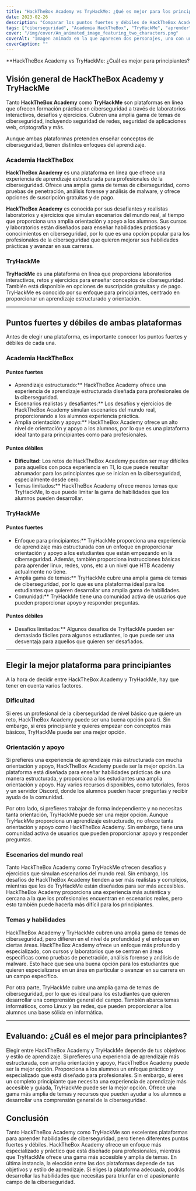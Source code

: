 ```yaml
---
title: "HackTheBox Academy vs TryHackMe: ¿Qué es mejor para los principiantes?"
date: 2023-02-26
description: "Comparar los puntos fuertes y débiles de HackTheBox Academy y TryHackMe para ayudar a los principiantes a elegir la mejor plataforma para aprender habilidades de ciberseguridad."
tags: ["ciberseguridad", "Academia HackTheBox", "TryHackMe", "aprender", "principiante", "laboratorios interactivos", "retos", "ejercicios", "orientación", "soporte", "situaciones reales", "competencias", "seguridad de la red", "seguridad de las aplicaciones web", "criptografía", "programación", "comunidad", "aprendizaje en línea", "aprendizaje estructurado", "hackthebox vs tryhackme", "plataformas de pruebas de penetración", "aprendizaje sobre ciberseguridad", "pruebas de penetración junior", "retos de las máquinas virtuales", "competencias en seguridad de redes", "seguridad de las aplicaciones web", "aprendizaje de criptografía", "programación para la ciberseguridad", "plataformas de aprendizaje en línea", "experiencia de aprendizaje estructurada", "pensamiento creativo en ciberseguridad", "ciberseguridad para principiantes", "apoyo comunitario", "escenarios reales de ciberseguridad", "desarrollo de competencias en ciberseguridad", "comunidad hackthebox", "comunidad tryhackme", "retos de ciberseguridad", "aprender ciberseguridad", "competencias en pruebas de penetración", "formación en ciberseguridad", "aprendizaje práctico sobre ciberseguridad", "aprendizaje guiado sobre ciberseguridad", "retos hackthebox", "tryhackme retos", "aplicar los conocimientos de ciberseguridad", "educación en ciberseguridad", "plataformas de ciberseguridad en línea", "hackthebox suscripción", "suscripción a tryhackme", "soporte hackthebox"]
cover: "/img/cover/An_animated_image_featuring_two_characters.png"
coverAlt: "Imagen animada en la que aparecen dos personajes, uno con una camiseta de la Academia HackTheBox y el otro con una camiseta de TryHackMe, cada uno con una burbuja de pensamiento sobre su cabeza que contiene un símbolo relevante para su plataforma y ambos personajes de pie sobre un balancín que está equilibrado en el centro."
coverCaption: ""
---
```


**HackTheBox Academy vs TryHackMe: ¿Cuál es mejor para principiantes?

## Visión general de HackTheBox Academy y TryHackMe

Tanto **HackTheBox Academy** como **TryHackMe** son plataformas en línea que ofrecen formación práctica en ciberseguridad a través de laboratorios interactivos, desafíos y ejercicios. Cubren una amplia gama de temas de ciberseguridad, incluyendo seguridad de redes, seguridad de aplicaciones web, criptografía y más.

Aunque ambas plataformas pretenden enseñar conceptos de ciberseguridad, tienen distintos enfoques del aprendizaje.

### Academia HackTheBox

**HackTheBox Academy** es una plataforma en línea que ofrece una experiencia de aprendizaje estructurada para profesionales de la ciberseguridad. Ofrece una amplia gama de temas de ciberseguridad, como pruebas de penetración, análisis forense y análisis de malware, y ofrece opciones de suscripción gratuitas y de pago.

**HackTheBox Academy** es conocida por sus desafiantes y realistas laboratorios y ejercicios que simulan escenarios del mundo real, al tiempo que proporciona una amplia orientación y apoyo a los alumnos. Sus cursos y laboratorios están diseñados para enseñar habilidades prácticas y conocimientos en ciberseguridad, por lo que es una opción popular para los profesionales de la ciberseguridad que quieren mejorar sus habilidades prácticas y avanzar en sus carreras.

### TryHackMe

**TryHackMe** es una plataforma en línea que proporciona laboratorios interactivos, retos y ejercicios para enseñar conceptos de ciberseguridad. También está disponible en opciones de suscripción gratuitas y de pago. TryHackMe es conocido por su enfoque para principiantes, centrado en proporcionar un aprendizaje estructurado y orientación.

______

## Puntos fuertes y débiles de ambas plataformas

Antes de elegir una plataforma, es importante conocer los puntos fuertes y débiles de cada una.

### Academia HackTheBox

#### Puntos fuertes

- Aprendizaje estructurado:** HackTheBox Academy ofrece una experiencia de aprendizaje estructurada diseñada para profesionales de la ciberseguridad.
- Escenarios realistas y desafiantes:** Los desafíos y ejercicios de HackTheBox Academy simulan escenarios del mundo real, proporcionando a los alumnos experiencia práctica.
- Amplia orientación y apoyo:** HackTheBox Academy ofrece un alto nivel de orientación y apoyo a los alumnos, por lo que es una plataforma ideal tanto para principiantes como para profesionales.

#### Puntos débiles

- **Dificultad:** Los retos de HackTheBox Academy pueden ser muy difíciles para aquellos con poca experiencia en TI, lo que puede resultar abrumador para los principiantes que se inician en la ciberseguridad, especialmente desde cero.
- Temas limitados:** HackTheBox Academy ofrece menos temas que TryHackMe, lo que puede limitar la gama de habilidades que los alumnos pueden desarrollar.

### TryHackMe

#### Puntos fuertes

- Enfoque para principiantes:** TryHackMe proporciona una experiencia de aprendizaje más estructurada con un enfoque en proporcionar orientación y apoyo a los estudiantes que están empezando en la ciberseguridad. Además, también proporciona instrucciones básicas para aprender linux, redes, vpns, etc a un nivel que HTB Academy actualmente no tiene.
- Amplia gama de temas:** TryHackMe cubre una amplia gama de temas de ciberseguridad, por lo que es una plataforma ideal para los estudiantes que quieren desarrollar una amplia gama de habilidades.
- Comunidad:** TryHackMe tiene una comunidad activa de usuarios que pueden proporcionar apoyo y responder preguntas.

#### Puntos débiles

- Desafíos limitados:** Algunos desafíos de TryHackMe pueden ser demasiado fáciles para algunos estudiantes, lo que puede ser una desventaja para aquellos que quieren ser desafiados.

______

## Elegir la mejor plataforma para principiantes

A la hora de decidir entre HackTheBox Academy y TryHackMe, hay que tener en cuenta varios factores.

### Dificultad

Si eres un profesional de la ciberseguridad de nivel básico que quiere un reto, HackTheBox Academy puede ser una buena opción para ti. Sin embargo, si eres principiante y quieres empezar con conceptos más básicos, TryHackMe puede ser una mejor opción.

### Orientación y apoyo

Si prefieres una experiencia de aprendizaje más estructurada con mucha orientación y apoyo, HackTheBox Academy puede ser la mejor opción. La plataforma está diseñada para enseñar habilidades prácticas de una manera estructurada, y proporciona a los estudiantes una amplia orientación y apoyo. Hay varios recursos disponibles, como tutoriales, foros y un servidor Discord, donde los alumnos pueden hacer preguntas y recibir ayuda de la comunidad.

Por otro lado, si prefieres trabajar de forma independiente y no necesitas tanta orientación, TryHackMe puede ser una mejor opción. Aunque TryHackMe proporciona un aprendizaje estructurado, no ofrece tanta orientación y apoyo como HackTheBox Academy. Sin embargo, tiene una comunidad activa de usuarios que pueden proporcionar apoyo y responder preguntas.

### Escenarios del mundo real

Tanto HackTheBox Academy como TryHackMe ofrecen desafíos y ejercicios que simulan escenarios del mundo real. Sin embargo, los desafíos de HackTheBox Academy tienden a ser más realistas y complejos, mientras que los de TryHackMe están diseñados para ser más accesibles. HackTheBox Academy proporciona una experiencia más auténtica y cercana a la que los profesionales encuentran en escenarios reales, pero esto también puede hacerla más difícil para los principiantes.

### Temas y habilidades

HackTheBox Academy y TryHackMe cubren una amplia gama de temas de ciberseguridad, pero difieren en el nivel de profundidad y el enfoque en ciertas áreas. HackTheBox Academy ofrece un enfoque más profundo y especializado, con cursos y laboratorios que se centran en áreas específicas como pruebas de penetración, análisis forense y análisis de malware. Esto hace que sea una buena opción para los estudiantes que quieren especializarse en un área en particular o avanzar en su carrera en un campo específico.

Por otra parte, TryHackMe cubre una amplia gama de temas de ciberseguridad, por lo que es ideal para los estudiantes que quieren desarrollar una comprensión general del campo. También abarca temas informáticos, como Linux y las redes, que pueden proporcionar a los alumnos una base sólida en informática.

______

## Evaluando: ¿Cuál es el mejor para principiantes?

Elegir entre HackTheBox Academy y TryHackMe depende de tus objetivos y estilo de aprendizaje. Si prefieres una experiencia de aprendizaje más estructurada, con amplia orientación y apoyo, HackTheBox Academy puede ser la mejor opción. Proporciona a los alumnos un enfoque práctico y especializado que está diseñado para profesionales. Sin embargo, si eres un completo principiante que necesita una experiencia de aprendizaje más accesible y guiada, TryHackMe puede ser la mejor opción. Ofrece una gama más amplia de temas y recursos que pueden ayudar a los alumnos a desarrollar una comprensión general de la ciberseguridad.

## Conclusión

Tanto HackTheBox Academy como TryHackMe son excelentes plataformas para aprender habilidades de ciberseguridad, pero tienen diferentes puntos fuertes y débiles. HackTheBox Academy ofrece un enfoque más especializado y práctico que está diseñado para profesionales, mientras que TryHackMe ofrece una gama más accesible y amplia de temas. En última instancia, la elección entre las dos plataformas depende de tus objetivos y estilo de aprendizaje. Si eliges la plataforma adecuada, podrás desarrollar las habilidades que necesitas para triunfar en el apasionante campo de la ciberseguridad.

